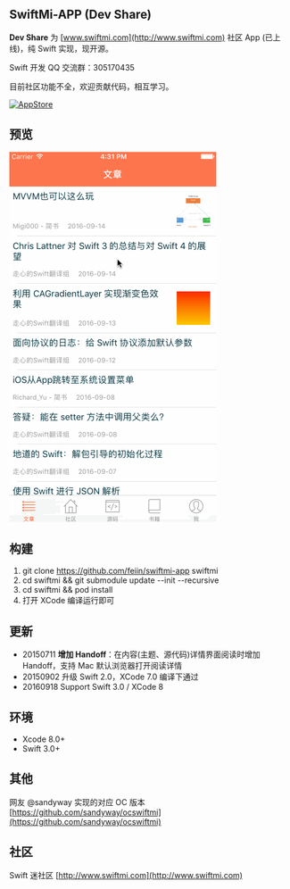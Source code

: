 SwiftMi-APP (Dev Share)
---

**Dev Share** 为 [www.swiftmi.com](http://www.swiftmi.com) 社区 App (已上线)，纯 Swift 实现，现开源。

Swift 开发 QQ 交流群：305170435

目前社区功能不全，欢迎贡献代码，相互学习。

[<img src="https://cloud.githubusercontent.com/assets/219689/5575342/963e0ee8-9013-11e4-8091-7ece67d64729.png" width="135" height="40" alt="AppStore"/>](https://appsto.re/cn/C3Hn7.i)

## 预览

![demo](swiftmi.gif)

## 构建

1. git clone https://github.com/feiin/swiftmi-app swiftmi
2. cd swiftmi && git submodule update --init --recursive
3. cd swiftmi && pod install
4. 打开 XCode 编译运行即可

## 更新

- 20150711  **增加 Handoff**：在内容(主题、源代码)详情界面阅读时增加 Handoff，支持 Mac 默认浏览器打开阅读详情
- 20150902  升级 Swift 2.0，XCode 7.0 编译下通过
- 20160918  Support Swift 3.0 / XCode 8

## 环境

- Xcode 8.0+
- Swift 3.0+

## 其他

网友 @sandyway 实现的对应 OC 版本 [https://github.com/sandyway/ocswiftmi](https://github.com/sandyway/ocswiftmi)

## 社区

Swift 迷社区 [http://www.swiftmi.com](http://www.swiftmi.com)
